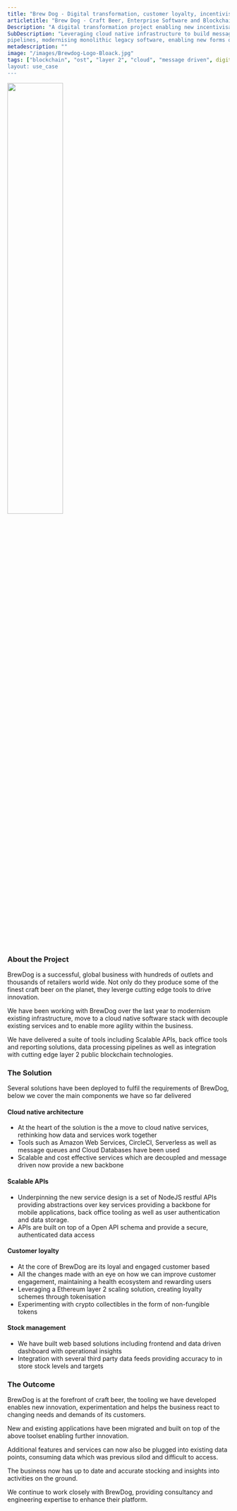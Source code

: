 ```yaml
---
title: "Brew Dog - Digital transformation, customer loyalty, incentivisation and a sprinkle of Blockchain"
articletitle: "Brew Dog - Craft Beer, Enterprise Software and Blockchain"
Description: "A digital transformation project enabling new incentivisation, engagement and loyalty mechanisms"
SubDescription: "Leveraging cloud native infrastructure to build message driven data processing 
pipelines, modernising monolithic legacy software, enabling new forms of customer engagement and incentivisation with the power of blockchain"
metadescription: ""
image: "/images/Brewdog-Logo-Bloack.jpg"
tags: ["blockchain", "ost", "layer 2", "cloud", "message driven", digital transformation", "scaling", "incentivisation", "engagement", "gamification"]
layout: use_case
---
```


<img src="/images/Brewdog-Logo-Bloack.jpg" style="width: 50%" />

### About the Project

BrewDog is a successful, global business with hundreds of outlets and thousands of retailers world wide.
Not only do they produce some of the finest craft beer on the planet, they leverge cutting edge tools to drive innovation. 

We have been working with BrewDog over the last year to modernism existing infrastructure, 
move to a cloud native software stack with decouple existing services and to enable more agility within the business.  

We have delivered a suite of tools including Scalable APIs, back office tools and reporting solutions, data processing 
pipelines as well as integration with cutting edge layer 2 public blockchain technologies. 

### The Solution

Several solutions have been deployed to fulfil the requirements of BrewDog,
 below we cover the main components we have so far delivered 

#### Cloud native architecture

* At the heart of the solution is the a move to cloud native services, rethinking how data and services work together
* Tools such as Amazon Web Services, CircleCI, Serverless as well as message queues and Cloud Databases have been used
* Scalable and cost effective services which are decoupled and message driven now provide a new backbone  

#### Scalable APIs

* Underpinning the new service design is a set of NodeJS restful APIs providing abstractions over key services 
providing a backbone for mobile applications, back office tooling as well as user authentication and data storage. 
* APIs are built on top of a Open API schema and provide a secure, authenticated data access

#### Customer loyalty

* At the core of BrewDog are its loyal and engaged customer based 
* All the changes made with an eye on how we can improve customer engagement, maintaining a health ecosystem and rewarding users 
* Leveraging a Ethereum layer 2 scaling solution, creating loyalty schemes through tokenisation 
* Experimenting with crypto collectibles in the form of non-fungible tokens    

#### Stock management 

* We have built web based solutions including frontend and data driven dashboard with operational insights
* Integration with several third party data feeds providing accuracy to in store stock levels and targets

### The Outcome

BrewDog is at the forefront of craft beer, the tooling we have developed enables new innovation, experimentation and helps the 
business react to changing needs and demands of its customers. 

New and existing applications have been migrated and built on top of the above toolset enabling further innovation.

Additional features and services can now also be plugged into existing data points, 
consuming data which was previous silod and difficult to access.

The business now has up to date and accurate stocking and insights into activities on the ground.

We continue to work closely with BrewDog, providing consultancy and engineering expertise to enhance their platform. 
